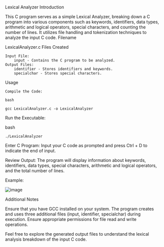 Lexical Analyzer
Introduction

This C program serves as a simple Lexical Analyzer, breaking down a C program into various components such as keywords, identifiers, data types, arithmetic and logical operators, special characters, and counting the number of lines. It utilizes file handling and tokenization techniques to analyze the input C code.
Filename

LexicalAnalyzer.c
Files Created

    Input File:
        input - Contains the C program to be analyzed.
    Output Files:
        identifier - Stores identifiers and keywords.
        specialchar - Stores special characters.

Usage

    Compile the Code:

    bash
    
    gcc LexicalAnalyzer.c -o LexicalAnalyzer

Run the Executable:

bash

    ./LexicalAnalyzer

Enter C Program:
        Input your C code as prompted and press Ctrl + D to indicate the end of input.

Review Output:
        The program will display information about keywords, identifiers, data types, special characters, arithmetic and logical operators, and the total number of lines.

Example: 

![image](https://github.com/Hasibwajid/Compiler-construction-Course/assets/72168225/6f128ccf-52e6-49da-8618-ee682fdca56f)


Additional Notes

Ensure that you have GCC installed on your system.
    The program creates and uses three additional files (input, identifier, specialchar) during execution. Ensure appropriate permissions for file read and write operations.

Feel free to explore the generated output files to understand the lexical analysis breakdown of the input C code.
